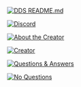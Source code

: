 [![DDS README.md](https://cdn.discordapp.com/attachments/534010291802079242/534040917120647177/DDS_Bot_README.md.png)](https://github.com/NightmareNightstep/dds-bot/blob/master/README.md)

[![Discord](https://cdn.discordapp.com/attachments/534010291802079242/534043683767713821/Discord.png)](https://discord.gg/HVbjHJv)

[![About the Creator](https://cdn.discordapp.com/attachments/534010291802079242/534050219873009674/ATC.png)](https://github.com/NightmareNightstep/dds-bot/blob/master/README.md)

[![Creator](https://cdn.discordapp.com/attachments/534010291802079242/534059545652101131/About.png)](https://github.com/NightmareNightstep/dds-bot/blob/master/README.md)

[![Questions & Answers](https://cdn.discordapp.com/attachments/534010291802079242/534045127736295425/QA.png)](https://github.com/NightmareNightstep/dds-bot/blob/master/README.md)

[![No Questions](https://cdn.discordapp.com/attachments/534010291802079242/534024683641634836/FAQ_No_Questions.png)](https://github.com/NightmareNightstep/dds-bot/blob/master/README.md)
